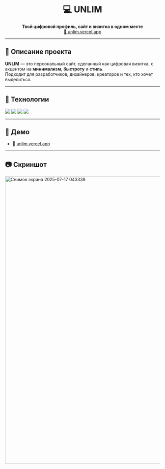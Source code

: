 <h1 align="center">💻 UNLIM</h1>

<p align="center">
  <b>Твой цифровой профиль, сайт и визитка в одном месте</b><br>
  <a href="https://unlim.vercel.app" target="_blank">🔗 unlim.vercel.app</a>
</p>

---

## 📌 Описание проекта

**UNLIM** — это персональный сайт, сделанный как цифровая визитка, с акцентом на **минимализм**, **быстроту** и **стиль**.  
Подходит для разработчиков, дизайнеров, креаторов и тех, кто хочет выделиться.

---

## 🧠 Технологии


  <a href="https://reactjs.org/" target="_blank"><img src="https://img.shields.io/badge/-React-61DAFB?style=for-the-badge&logo=react&logoColor=000" /></a>
  <a href="https://nextjs.org/" target="_blank"><img src="https://img.shields.io/badge/-Next.js-000?style=for-the-badge&logo=next.js&logoColor=fff" /></a>
  <a href="https://tailwindcss.com/" target="_blank"><img src="https://img.shields.io/badge/-Tailwind_CSS-38B2AC?style=for-the-badge&logo=tailwind-css&logoColor=fff" /></a>
  <a href="https://vercel.com/" target="_blank"><img src="https://img.shields.io/badge/-Vercel-000?style=for-the-badge&logo=vercel&logoColor=fff" /></a>

---

## 🚀 Демо

- 🔗 [unlim.vercel.app](https://unlim.vercel.app)

---

## 📷 Скриншот

<img width="1919" height="935" alt="Снимок экрана 2025-07-17 043338" src="https://github.com/user-attachments/assets/92a7f935-47a0-4f8d-82e2-5d6f14c76c45" />



